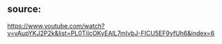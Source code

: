 ## source:

https://www.youtube.com/watch?v=vAupYKJ2P2k&list=PL0TiIcOKyEAlL7mIvbJ-FICU5EF9yfUh6&index=6
